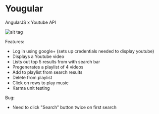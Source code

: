 # Yougular
AngularJS x Youtube API

![alt tag](https://raw.github.com/username/projectname/branch/path/to/img.png)

Features: 
* Log in using google+ (sets up credentials needed to display youtube)
* Displays a Youtube video
* Lists out top 5 results from with search bar
* Pregenerates a playlist of 4 videos
* Add to playlist from search results
* Delete from playlist
* Click on rows to play music
* Karma unit testing

Bug: 
* Need to click "Search" button twice on first search
